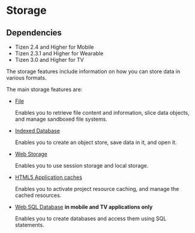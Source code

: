 # Storage

## Dependencies

- Tizen 2.4 and Higher for Mobile
- Tizen 2.3.1 and Higher for Wearable
- Tizen 3.0 and Higher for TV

The storage features include information on how you can store data in various formats.

The main storage features are:

- [File](./w3c/storage/file-w.md)    

  Enables you to retrieve file content and information, slice data objects, and manage sandboxed file systems.

- [Indexed Database](./w3c/storage/indexdb-w.md)   

  Enables you to create an object store, save data in it, and open it.

- [Web Storage](./w3c/storage/web-storage-w.md) 

  Enables you to use session storage and local storage.

- [HTML5 Application caches](./w3c/storage/appcache-w.md)  

  Enables you to activate project resource caching, and manage the cached resources.

- [Web SQL Database](./w3c/storage/websql-w.md) **in mobile and TV applications only**

  Enables you to create databases and access them using SQL statements.